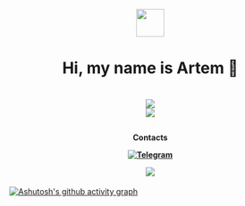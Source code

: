<p align="center">
  <img src="https://user-images.githubusercontent.com/74038190/226127923-0e8b7792-7b3c-462b-951b-63c96ba1a5af.gif" width="50" height="50"/>
</p>
<h1 align="center">Hi, my name is Artem 👋</h1>


<h1 align="center">
  
  ![](https://nirzak-streak-stats.vercel.app/?user=TerminalExplore&theme=github_dark&hide_border=true)<br/>
  ![](https://github-readme-stats.vercel.app/api/top-langs/?username=TerminalExplore&theme=github_dark&hide_border=true&include_all_commits=false&count_private=true&layout=compact)
</h1>
<h4 align="center">Contacts

[![Telegram](https://img.shields.io/badge/Telegram-2CA5E0?style=for-the-badge&logo=telegram&logoColor=white)](https://t.me/TerminalExplore)

<a href="mailto:artembariev.it@gmail.com"><img src="https://img.shields.io/badge/Gmail-D14836?style=for-the-badge&logo=gmail&logoColor=white"></a>
</h4>

[![Ashutosh's github activity graph](https://github-readme-activity-graph.vercel.app/graph?username=TerminalExplore&theme=github-compact)](https://github.com/ashutosh00710/github-readme-activity-graph)
